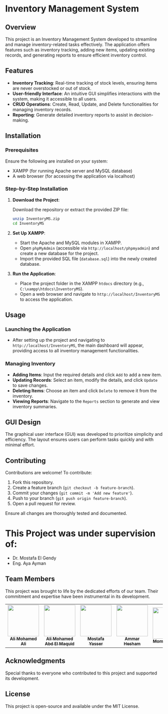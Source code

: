 # Inventory Management System

## Overview

This project is an Inventory Management System developed to streamline and manage inventory-related tasks effectively. The application offers features such as inventory tracking, adding new items, updating existing records, and generating reports to ensure efficient inventory control.

## Features

- **Inventory Tracking**: Real-time tracking of stock levels, ensuring items are never overstocked or out of stock.
- **User-friendly Interface**: An intuitive GUI simplifies interactions with the system, making it accessible to all users.
- **CRUD Operations**: Create, Read, Update, and Delete functionalities for managing inventory records.
- **Reporting**: Generate detailed inventory reports to assist in decision-making.

## Installation

### Prerequisites

Ensure the following are installed on your system:

- XAMPP (for running Apache server and MySQL database)
- A web browser (for accessing the application via localhost)

### Step-by-Step Installation

1. **Download the Project**:

   Download the repository or extract the provided ZIP file:

   ```bash
   unzip InventoryMS.zip
   cd InventoryMS
   ```

2. **Set Up XAMPP**:

   - Start the Apache and MySQL modules in XAMPP.
   - Open `phpMyAdmin` (accessible via `http://localhost/phpmyadmin`) and create a new database for the project.
   - Import the provided SQL file (`database.sql`) into the newly created database.

3. **Run the Application**:

   - Place the project folder in the XAMPP `htdocs` directory (e.g., `C:\xampp\htdocs\InventoryMS`).
   - Open a web browser and navigate to `http://localhost/InventoryMS` to access the application.

## Usage

### Launching the Application

- After setting up the project and navigating to `http://localhost/InventoryMS`, the main dashboard will appear, providing access to all inventory management functionalities.

### Managing Inventory

- **Adding Items**: Input the required details and click `Add` to add a new item.
- **Updating Records**: Select an item, modify the details, and click `Update` to save changes.
- **Deleting Items**: Choose an item and click `Delete` to remove it from the inventory.
- **Viewing Reports**: Navigate to the `Reports` section to generate and view inventory summaries.

## GUI Design

The graphical user interface (GUI) was developed to prioritize simplicity and efficiency. The layout ensures users can perform tasks quickly and with minimal effort.

## Contributing

Contributions are welcome! To contribute:

1. Fork this repository.
2. Create a feature branch (`git checkout -b feature-branch`).
3. Commit your changes (`git commit -m 'Add new feature'`).
4. Push to your branch (`git push origin feature-branch`).
5. Open a pull request for review.

Ensure all changes are thoroughly tested and documented.

# This Project was under supervision of:

- Dr. Mostafa El Gendy
- Eng. Aya Ayman

## Team Members

This project was brought to life by the dedicated efforts of our team. Their commitment and expertise have been instrumental in its development.

<table>
  <tr>
    <td align="center"><a href="https://github.com/AlyAlbanna"><img src="https://avatars.githubusercontent.com/u/130808021?v=4"   width="100px;" alt=""/><br /><sub><b>Ali Mohamed Ali</b></sub></a><br /></td>
    <td align="center"><a href="https://github.com/aliisnetalive"><img src="https://avatars.githubusercontent.com/u/149844936?v=4" width="100px;" alt=""/><br /><sub><b>Ali Mohamed Abd El Maquid</b></sub></a><br /></td>
    <td align="center"><a href="https://github.com/ThunderMaqwen"><img src="https://avatars.githubusercontent.com/u/136014057?v=4" width="100px;" alt=""/><br /><sub><b>Mostafa Yasser</b></sub></a><br /></td>
    <td align="center"><a href="https://github.com/ammarhisham123"><img src="https://avatars.githubusercontent.com/u/176761266?v=4" width="100px;" alt=""/><br /><sub><b>Ammar Hesham</b></sub></a><br /></td>
    <td align="center"><a href="https://github.com/Moamn-Ahmed"><img src="https://avatars.githubusercontent.com/u/176390201?v=4" width="100px;" alt=""/><br /><sub><b>Momen Ahmed</b></sub></a><br /></td>
  </tr>
</table>

## Acknowledgments

Special thanks to everyone who contributed to this project and supported its development.

## License

This project is open-source and available under the MIT License.

